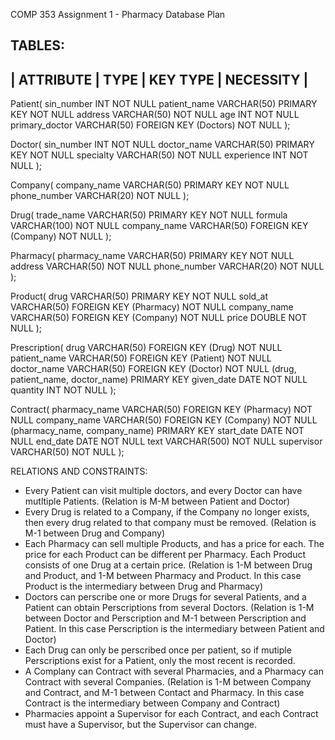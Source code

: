COMP 353 Assignment 1 - Pharmacy Database Plan

TABLES:
-----------------------------------------------------------------------------
|	ATTRIBUTE 		|	TYPE		|	KEY TYPE			|	NECESSITY	|
-----------------------------------------------------------------------------
Patient(
	sin_number		INT										NOT NULL
	patient_name	VARCHAR(50)		PRIMARY KEY				NOT NULL
	address			VARCHAR(50)								NOT NULL
	age				INT										NOT NULL
	primary_doctor	VARCHAR(50)		FOREIGN KEY (Doctors)	NOT NULL
);

Doctor(
	sin_number		INT										NOT NULL
	doctor_name		VARCHAR(50)		PRIMARY KEY				NOT NULL
	specialty		VARCHAR(50)								NOT NULL
	experience		INT										NOT NULL
);

Company(
	company_name	VARCHAR(50)		PRIMARY KEY				NOT NULL
	phone_number	VARCHAR(20)								NOT NULL
);

Drug(
	trade_name		VARCHAR(50)		PRIMARY KEY				NOT NULL
	formula			VARCHAR(100)							NOT NULL
	company_name	VARCHAR(50)		FOREIGN KEY (Company)	NOT NULL
);

Pharmacy(
	pharmacy_name	VARCHAR(50)		PRIMARY KEY				NOT NULL
	address			VARCHAR(50)								NOT NULL
	phone_number	VARCHAR(20)								NOT NULL
);

Product(
	drug			VARCHAR(50)		PRIMARY KEY				NOT NULL
	sold_at			VARCHAR(50)		FOREIGN KEY (Pharmacy)	NOT NULL
	company_name	VARCHAR(50)		FOREIGN KEY (Company)	NOT NULL
	price			DOUBLE									NOT NULL
);

Prescription(
	drug			VARCHAR(50)		FOREIGN KEY (Drug)		NOT NULL
	patient_name	VARCHAR(50)		FOREIGN KEY (Patient)	NOT NULL
	doctor_name		VARCHAR(50)		FOREIGN KEY (Doctor)	NOT NULL
	(drug, patient_name, doctor_name) PRIMARY KEY
	given_date		DATE									NOT NULL
	quantity		INT										NOT NULL
);

Contract(
	pharmacy_name	VARCHAR(50)		FOREIGN KEY (Pharmacy)	NOT NULL
	company_name	VARCHAR(50)		FOREIGN KEY (Company)	NOT NULL
	(pharmacy_name, company_name)	PRIMARY KEY
	start_date		DATE									NOT NULL
	end_date		DATE									NOT NULL
	text			VARCHAR(500)							NOT NULL
	supervisor		VARCHAR(50)								NOT NULL
);

RELATIONS AND CONSTRAINTS:

- 	Every Patient can visit multiple doctors, and every Doctor can have
	mutltiple Patients. (Relation is M-M between Patient and Doctor)
-	Every Drug is related to a Company, if the Company no longer exists,
	then every drug related to that company must be removed. (Relation is
	M-1 between Drug and Company)
-	Each Pharmacy can sell multiple Products, and has a price for each. The
	price for each Product can be different per Pharmacy. Each Product consists
	of one Drug at a certain price. (Relation is 1-M between Drug and Product,
	and 1-M between Pharmacy and Product. In this case Product is the intermediary
	between Drug and Pharmacy)
-	Doctors can perscribe one or more Drugs for several Patients, and a
	Patient can obtain Perscriptions from several Doctors. (Relation is
	1-M between Doctor and Perscription and M-1 between Perscription and
	Patient. In this case Perscription is the intermediary between Patient
	and Doctor)
-	Each Drug can only be perscribed once per patient, so if mutiple
	Perscriptions exist for a Patient, only the most recent is recorded.
-	A Complany can Contract with several Pharmacies, and a Pharmacy can
	Contract with several Companies. (Relation is 1-M between Company and
	Contract, and M-1 between Contact and Pharmacy. In this case Contract is
	the intermediary between Company and Contract)
-	Pharmacies appoint a Supervisor for each Contract, and each Contract must
	have a Supervisor, but the Supervisor can change.
